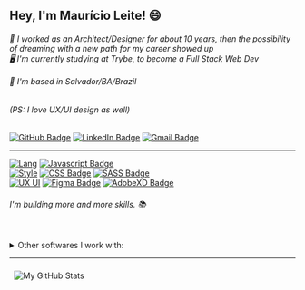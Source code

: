 ## Hey, I'm Maurício Leite! 😄


###### 💬 I worked as an Architect/Designer for about 10 years, then the possibility of dreaming with a new path for my career showed up<br>🖥️ I'm currently studying at Trybe, to become a Full Stack Web Dev<br><br> 🏡 I'm based in Salvador/BA/Brazil

###### <em>(PS: I love UX/UI design as well)</em>

[![GitHub Badge](https://img.shields.io/badge/Github-white?style=for-the-badge&logo=github&logoColor=black)](https://github.com/mauricioleite1)
[![LinkedIn Badge](https://img.shields.io/badge/Linkedin-white?style=for-the-badge&logo=linkedin&logoColor=blue)](https://www.linkedin.com/in/mauricioleite/)
[![Gmail Badge](https://img.shields.io/badge/Gmail-white?style=for-the-badge&logo=gmail&logoColor=red)](mailto:mauricioleite@gmail.com)
<hr>

[![Lang](https://img.shields.io/badge/LANG._&_FW-gray?style=for-the-badge&logoColor=white)](https://www.google.com/search?&q=programming_languages) [![Javascript Badge](https://img.shields.io/badge/react-5432ff?style=for-the-badge&logo=react&logoColor=white)](https://www.google.com/search?&q=react)<br>[![Style](https://img.shields.io/badge/Style-gray?style=for-the-badge&logoColor=white)](https://www.google.com/search?&q=stylesheet) [![CSS Badge](https://img.shields.io/badge/CSS-5432ff?style=for-the-badge&logo=css3&logoColor=white)](https://www.google.com/search?&q=css) [![SASS Badge](https://img.shields.io/badge/SASS-5432ff?style=for-the-badge&logo=sass&logoColor=white)](https://sass-lang.com)<br>[![UX UI](https://img.shields.io/badge/UX_UI-gray?style=for-the-badge&logoColor=white)](https://www.google.com/search?&q=uxui) [![Figma Badge](https://img.shields.io/badge/Figma-5432ff?style=for-the-badge&logo=figma&logoColor=white)](https://www.figma.com)  [![AdobeXD Badge](https://img.shields.io/badge/Adobe_XD-5432ff?style=for-the-badge&logo=adobexd&logoColor=white)](https://www.adobe.com/br/products/xd.html)

###### I'm building more and more skills. 📚<br><br>
<details>
  <summary>Other softwares I work with:</summary>
  <ul>
    <li><b>Autodesk</b>: AutoCAD, 3ds Max, Revit</li>
    <li><b>Adobe</b>: Photoshop, InDesign, Illustrator</li>
  </ul>
</details>

<hr>

<a href="https://github.com/mauricioleite1">
  <img align="left" style="margin:0.5rem" src="https://github-readme-stats.vercel.app/api?username=mauricioleite1&show_icons=true&line_height=27&count_private=true&title_color=3e3e3e&text_color=fff&icon_color=5432ff&bg_color=aeaeae" alt="My GitHub Stats" />
</a>
